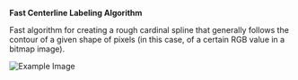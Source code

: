 **Fast Centerline Labeling Algorithm**

Fast algorithm for creating a rough cardinal spline that generally follows the contour of a given shape of pixels (in this case, of a certain RGB value in a bitmap image).

![Example Image](https://i.imgur.com/ROTPIbs.png)
